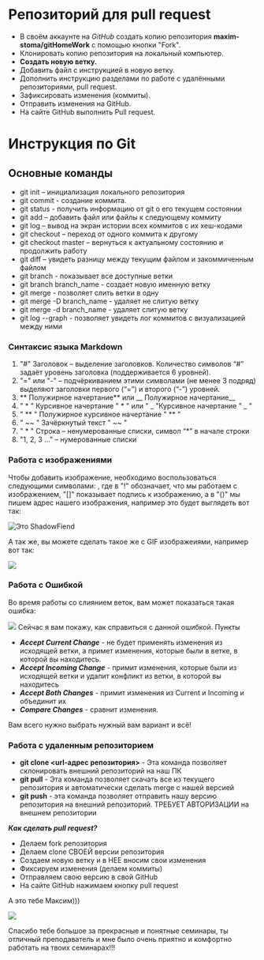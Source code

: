 # Репозиторий для pull request

* В своём аккаунте на *GitHub* создать копию репозитория **maxim-stoma/gitHomeWork** с помощью кнопки "Fork".
* Клонировать копию репозитория на локальный компьютер.
* **Создать новую ветку.**
* Добавить файл с инструкцией в новую ветку.
* Дополнить инструкцию разделами по работе с удалёнными репозиториями, pull request.
* Зафиксировать изменения (коммиты).
* Отправить изменения на GitHub.
* На сайте GitHub выполнить Pull request.
# Инструкция по Git

## Основные команды

* git init – инициализация локального репозитория
* git commit - создание коммита.
* git status - получить информацию от git о его текущем состоянии
* git add – добавить файл или файлы к следующему коммиту
* git log – вывод на экран истории всех коммитов с их хеш-кодами
* git checkout – переход от одного коммита к другому
* git checkout master – вернуться к актуальному состоянию и продолжить работу
* git diff – увидеть разницу между текущим файлом и закоммиченным файлом
* git branch - показывает все доступные ветки
* git branch branch_name - создает новую именную ветку
* git merge - позволяет слить ветки в одну
* git merge -D branch_name - удаляет не слитую ветку
* git merge -d branch_name - удаляет слитую ветку
* git log --graph - позволяет увидеть лог коммитов с визуализацией
между ними
### Синтаксис языка Markdown
1. "#" Заголовок – выделение заголовков. Количество символов “#” задаёт уровень заголовка
(поддерживается 6 уровней).
2. "=" или "-" – подчёркиванием этими символами (не менее 3 подряд) выделяют заголовки первого
(“=”) и второго (“-”) уровней.
3. ** Полужирное начертание** или __ Полужирное начертание__
4. " * " Курсивное начертание " * " или " _ "Курсивное начертание " _ "
5. " ** " Полужирное курсивное начертание " ** "
6. " ~~ " Зачёркнутый текст " ~~ "
7. " * " Строка – ненумерованные списки, символ “*” в начале строки
8. "1, 2, 3 …" – нумерованные списки
### Работа с изображениями
Чтобы добавить изображение, необходимо воспользоваться следующими символами:
![](), где в "!" обозначает, что мы работаем с изображением, "[]" показывает подпись к изображению, а в "()" мы пишем адрес нашего изображения, например это будет выглядеть вот так: 

![Это ShadowFiend](1.jpg)

А так же, вы можете сделать такое же с GIF изображеиями, например вот так:

![](shadow-fiend-dota2.gif)
### Работа с Ошибкой
Во время работы со слиянием веток, вам может показаться такая ошибка:

![](2.png)
Сейчас я вам покажу, как справиться с данной ошибкой.
Пункты
* **_Accept Current Change_** - не будет применять изменения из исходящей ветки, а примет изменения, которые были в ветке, в которой вы находитесь.
* **_Accept Incoming Change_** - примит изменения, которые были из исходящей ветки и удалит конфликт из ветки, в которой вы находитесь 
* **_Accept Both Changes_** - примит изменения из Current и Incoming и объединит их 
* **_Compare Changes_** - сравнит изменения.

Вам всего нужно выбрать нужный вам вариант и всё!
### Работа с удаленным репозиторием 

* **git clone <url-адрес репозитория>** - Эта команда позволяет склонировать внешний репозиторий на наш ПК
* **git pull** - Эта команда позволяет скачать все из текущего репозитория и автоматически сделать merge с нашей версией 
* **git push** - эта команда позволяет отправить нашу версию репозитория на внешний репозиторий. ТРЕБУЕТ АВТОРИЗАЦИИ на внешнем репозитории

_**Как сделать pull request?**_

* Делаем fork репозитория
* Делаем clone СВОЕЙ версии репозитория
* Создаем новую ветку и в НЕЕ вносим свои изменения
* Фиксируем изменения (делаем коммиты)
* Отправляем свою версию в свой GitHub
* На сайте GitHub нажимаем кнопку pull request 

А это тебе Максим)))

![](3.jpg)

Спасибо тебе большое за прекрасные и понятные семинары, ты отличный преподаватель и мне было очень приятно и комфортно работать на твоих семинарах!!!